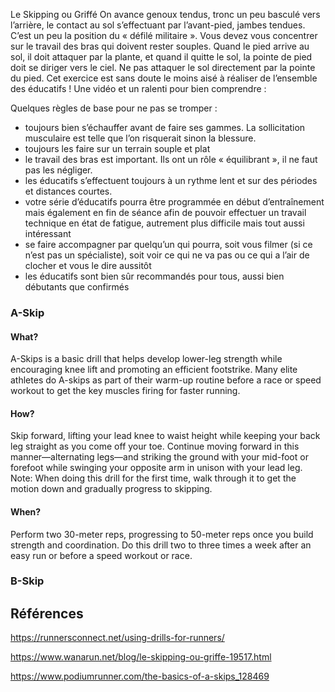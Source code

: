 
Le Skipping ou Griffé
On avance genoux tendus, tronc un peu basculé vers l’arrière, le contact au sol s’effectuant par l’avant-pied, jambes tendues. C’est un peu la position du « défilé militaire ». Vous devez vous concentrer sur le travail des bras qui doivent rester souples. Quand le pied arrive au sol, il doit attaquer par la plante, et quand il quitte le sol, la pointe de pied doit se diriger vers le ciel. Ne pas attaquer le sol directement par la pointe du pied. Cet exercice est sans doute le moins aisé à réaliser de l’ensemble des éducatifs !
Une vidéo et un ralenti pour bien comprendre :

Quelques règles de base pour ne pas se tromper :
- toujours bien s’échauffer avant de faire ses gammes. La sollicitation musculaire est telle que l’on risquerait sinon la blessure.
- toujours les faire sur un terrain souple et plat
- le travail des bras est important. Ils ont un rôle « équilibrant », il ne faut pas les négliger.
- les éducatifs s’effectuent toujours à un rythme lent et sur des périodes et distances courtes.
- votre série d’éducatifs pourra être programmée en début d’entraînement mais également en fin de séance afin de pouvoir effectuer un travail technique en état de fatigue, autrement plus difficile mais tout aussi intéressant
- se faire accompagner par quelqu’un qui pourra, soit vous filmer (si ce n’est pas un spécialiste), soit voir ce qui ne va pas ou ce qui a l’air de clocher et vous le dire aussitôt
- les éducatifs sont bien sûr recommandés pour tous, aussi bien débutants que confirmés

### A-Skip

#### What?

A-Skips is a basic drill that helps develop lower-leg strength while encouraging knee lift and promoting an efficient footstrike. Many elite athletes do A-skips as part of their warm-up routine before a race or speed workout to get the key muscles firing for faster running.

#### How?

Skip forward, lifting your lead knee to waist height while keeping your back leg straight as you come off your toe. Continue moving forward in this manner—alternating legs—and striking the ground with your mid-foot or forefoot while swinging your opposite arm in unison with your lead leg. Note: When doing this drill for the first time, walk through it to get the motion down and gradually progress to skipping.

#### When?

Perform two 30-meter reps, progressing to 50-meter reps once you build strength and coordination. Do this drill two to three times a week after an easy run or before a speed workout or race.

### B-Skip


## Références

https://runnersconnect.net/using-drills-for-runners/

https://www.wanarun.net/blog/le-skipping-ou-griffe-19517.html

https://www.podiumrunner.com/the-basics-of-a-skips_128469

